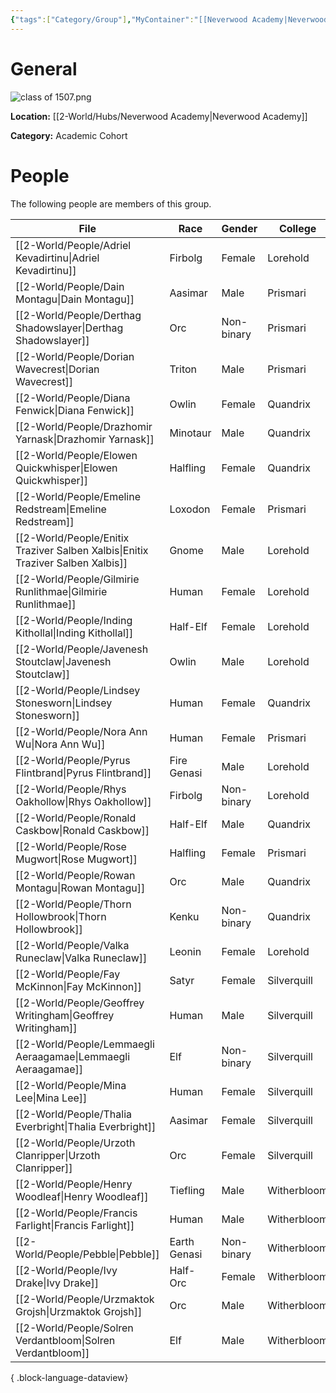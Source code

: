 ```yaml
---
{"tags":["Category/Group"],"MyContainer":"[[Neverwood Academy|Neverwood Academy]]","MyCategory":"Academic Cohort","image":"class of 1507.png","obsidianUIMode":"preview","leader":null,"officers":null,"members":null,"initiates":null,"faction":null,"primary_contact":null,"benefits":[{"standing":1,"reward":"What do they get at level 1?"},{"standing":2,"reward":"What do they get at level 2?"},{"standing":3,"reward":"What do they get at level 3?"}],"dg-publish":true,"dg-path":"World/Groups/Cohort of 1507.md","permalink":"/world/groups/cohort-of-1507/","dgPassFrontmatter":true,"updated":"2025-09-29T12:19:06.000+01:00"}
---
```



# General


![class of 1507.png](/img/user/z_Assets/classLogos/class%20of%201507.png)

**Location:** [[2-World/Hubs/Neverwood Academy\|Neverwood Academy]]

**Category:** Academic Cohort 


# People

The following people are members of this group.  


| File                                                                               | Race         | Gender     | College     |
| ---------------------------------------------------------------------------------- | ------------ | ---------- | ----------- |
| [[2-World/People/Adriel Kevadirtinu\|Adriel Kevadirtinu]]                       | Firbolg      | Female     | Lorehold    |
| [[2-World/People/Dain Montagu\|Dain Montagu]]                                   | Aasimar      | Male       | Prismari    |
| [[2-World/People/Derthag Shadowslayer\|Derthag Shadowslayer]]                   | Orc          | Non-binary | Prismari    |
| [[2-World/People/Dorian Wavecrest\|Dorian Wavecrest]]                           | Triton       | Male       | Prismari    |
| [[2-World/People/Diana Fenwick\|Diana Fenwick]]                                 | Owlin        | Female     | Quandrix    |
| [[2-World/People/Drazhomir Yarnask\|Drazhomir Yarnask]]                         | Minotaur     | Male       | Quandrix    |
| [[2-World/People/Elowen Quickwhisper\|Elowen Quickwhisper]]                     | Halfling     | Female     | Quandrix    |
| [[2-World/People/Emeline Redstream\|Emeline Redstream]]                         | Loxodon      | Female     | Prismari    |
| [[2-World/People/Enitix Traziver Salben Xalbis\|Enitix Traziver Salben Xalbis]] | Gnome        | Male       | Lorehold    |
| [[2-World/People/Gilmirie Runlithmae\|Gilmirie Runlithmae]]                     | Human        | Female     | Lorehold    |
| [[2-World/People/Inding Kithollal\|Inding Kithollal]]                           | Half-Elf     | Female     | Lorehold    |
| [[2-World/People/Javenesh Stoutclaw\|Javenesh Stoutclaw]]                       | Owlin        | Male       | Lorehold    |
| [[2-World/People/Lindsey Stonesworn\|Lindsey Stonesworn]]                       | Human        | Female     | Quandrix    |
| [[2-World/People/Nora Ann Wu\|Nora Ann Wu]]                                     | Human        | Female     | Prismari    |
| [[2-World/People/Pyrus Flintbrand\|Pyrus Flintbrand]]                           | Fire Genasi  | Male       | Lorehold    |
| [[2-World/People/Rhys Oakhollow\|Rhys Oakhollow]]                               | Firbolg      | Non-binary | Lorehold    |
| [[2-World/People/Ronald Caskbow\|Ronald Caskbow]]                               | Half-Elf     | Male       | Quandrix    |
| [[2-World/People/Rose Mugwort\|Rose Mugwort]]                                   | Halfling     | Female     | Prismari    |
| [[2-World/People/Rowan Montagu\|Rowan Montagu]]                                 | Orc          | Male       | Quandrix    |
| [[2-World/People/Thorn Hollowbrook\|Thorn Hollowbrook]]                         | Kenku        | Non-binary | Quandrix    |
| [[2-World/People/Valka Runeclaw\|Valka Runeclaw]]                               | Leonin       | Female     | Lorehold    |
| [[2-World/People/Fay McKinnon\|Fay McKinnon]]                                   | Satyr        | Female     | Silverquill |
| [[2-World/People/Geoffrey Writingham\|Geoffrey Writingham]]                     | Human        | Male       | Silverquill |
| [[2-World/People/Lemmaegli Aeraagamae\|Lemmaegli Aeraagamae]]                   | Elf          | Non-binary | Silverquill |
| [[2-World/People/Mina Lee\|Mina Lee]]                                           | Human        | Female     | Silverquill |
| [[2-World/People/Thalia Everbright\|Thalia Everbright]]                         | Aasimar      | Female     | Silverquill |
| [[2-World/People/Urzoth Clanripper\|Urzoth Clanripper]]                         | Orc          | Female     | Silverquill |
| [[2-World/People/Henry Woodleaf\|Henry Woodleaf]]                               | Tiefling     | Male       | Witherbloom |
| [[2-World/People/Francis Farlight\|Francis Farlight]]                           | Human        | Male       | Witherbloom |
| [[2-World/People/Pebble\|Pebble]]                                               | Earth Genasi | Non-binary | Witherbloom |
| [[2-World/People/Ivy Drake\|Ivy Drake]]                                         | Half-Orc     | Female     | Witherbloom |
| [[2-World/People/Urzmaktok Grojsh\|Urzmaktok Grojsh]]                           | Orc          | Male       | Witherbloom |
| [[2-World/People/Solren Verdantbloom\|Solren Verdantbloom]]                     | Elf          | Male       | Witherbloom |

{ .block-language-dataview}

